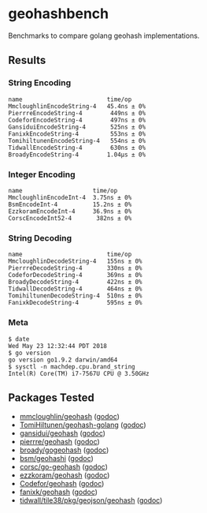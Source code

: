 # geohashbench
Benchmarks to compare golang geohash implementations.

## Results

### String Encoding

```
name                        time/op
MmcloughlinEncodeString-4   45.4ns ± 0%
PierrreEncodeString-4        449ns ± 0%
CodeforEncodeString-4        497ns ± 0%
GansiduiEncodeString-4       525ns ± 0%
FanixkEncodeString-4         553ns ± 0%
TomihiltunenEncodeString-4   554ns ± 0%
TidwallEncodeString-4        630ns ± 0%
BroadyEncodeString-4        1.04µs ± 0%
```

### Integer Encoding

```
name                    time/op
MmcloughlinEncodeInt-4  3.75ns ± 0%
BsmEncodeInt-4          15.2ns ± 0%
EzzkoramEncodeInt-4     36.9ns ± 0%
CorscEncodeInt52-4       382ns ± 0%
```

### String Decoding

```
name                        time/op
MmcloughlinDecodeString-4   155ns ± 0%
PierrreDecodeString-4       330ns ± 0%
CodeforDecodeString-4       369ns ± 0%
BroadyDecodeString-4        422ns ± 0%
TidwallDecodeString-4       464ns ± 0%
TomihiltunenDecodeString-4  510ns ± 0%
FanixkDecodeString-4        595ns ± 0%
```

### Meta

```
$ date
Wed May 23 12:32:44 PDT 2018
$ go version
go version go1.9.2 darwin/amd64
$ sysctl -n machdep.cpu.brand_string
Intel(R) Core(TM) i7-7567U CPU @ 3.50GHz
```

## Packages Tested

* [mmcloughlin/geohash](https://github.com/mmcloughlin/geohash) ([godoc](https://godoc.org/github.com/mmcloughlin/geohash))
* [TomiHiltunen/geohash-golang](https://github.com/TomiHiltunen/geohash-golang) ([godoc](https://godoc.org/github.com/TomiHiltunen/geohash-golang))
* [gansidui/geohash](https://github.com/gansidui/geohash) ([godoc](https://godoc.org/github.com/gansidui/geohash))
* [pierrre/geohash](https://github.com/pierrre/geohash) ([godoc](https://godoc.org/github.com/pierrre/geohash))
* [broady/gogeohash](https://github.com/broady/gogeohash) ([godoc](https://godoc.org/github.com/broady/gogeohash))
* [bsm/geohashi](https://github.com/bsm/geohashi) ([godoc](https://godoc.org/github.com/bsm/geohashi))
* [corsc/go-geohash](https://github.com/corsc/go-geohash) ([godoc](https://godoc.org/github.com/corsc/go-geohash))
* [ezzkoram/geohash](https://github.com/ezzkoram/geohash) ([godoc](https://godoc.org/github.com/ezzkoram/geohash))
* [Codefor/geohash](https://github.com/Codefor/geohash) ([godoc](https://godoc.org/github.com/Codefor/geohash))
* [fanixk/geohash](https://github.com/fanixk/geohash) ([godoc](https://godoc.org/github.com/fanixk/geohash))
* [tidwall/tile38/pkg/geojson/geohash](https://github.com/tidwall/tile38/pkg/geojson/geohash) ([godoc](https://godoc.org/github.com/tidwall/tile38/pkg/geojson/geohash))